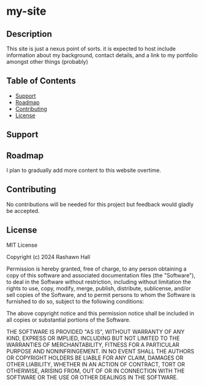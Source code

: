 # my-site

## Description 
This site is just a nexus point of sorts. it is expected to host include information about my background, contact details, and a link to my portfolio amongst other things (probably)

## Table of Contents

- [Support](#support)
- [Roadmap](#roadmap)
- [Contributing](#contributing)
- [License](#license)

## Support

## Roadmap
I plan to gradually add more content to this website overtime.

## Contributing
No contributions will be needed for this project but feedback would gladly be accepted.

## License
MIT License

Copyright (c) 2024 Rashawn Hall

Permission is hereby granted, free of charge, to any person obtaining a copy
of this software and associated documentation files (the "Software"), to deal
in the Software without restriction, including without limitation the rights
to use, copy, modify, merge, publish, distribute, sublicense, and/or sell
copies of the Software, and to permit persons to whom the Software is
furnished to do so, subject to the following conditions:

The above copyright notice and this permission notice shall be included in all
copies or substantial portions of the Software.

THE SOFTWARE IS PROVIDED "AS IS", WITHOUT WARRANTY OF ANY KIND, EXPRESS OR
IMPLIED, INCLUDING BUT NOT LIMITED TO THE WARRANTIES OF MERCHANTABILITY,
FITNESS FOR A PARTICULAR PURPOSE AND NONINFRINGEMENT. IN NO EVENT SHALL THE
AUTHORS OR COPYRIGHT HOLDERS BE LIABLE FOR ANY CLAIM, DAMAGES OR OTHER
LIABILITY, WHETHER IN AN ACTION OF CONTRACT, TORT OR OTHERWISE, ARISING FROM,
OUT OF OR IN CONNECTION WITH THE SOFTWARE OR THE USE OR OTHER DEALINGS IN THE
SOFTWARE.